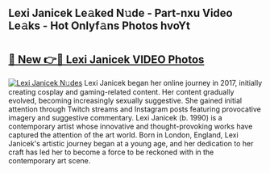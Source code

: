 ## Lexi Janicek Le𝚊ked N𝚞de - Part-nxu Video Le𝚊ks - Hot Onlyf𝚊ns Photos hvoYt

# <h2><a href="http://ab97393.deff.icu/?id=Lexi+Janicek">🔗 New 👉🔴 Lexi Janicek VIDEO Photos</a></h2>

[![Lexi Janicek N𝚞des](https://i.imgur.com/rIISA9y.gif)](http://ab97393.deff.icu/?id=Lexi+Janicek)
Lexi Janicek began her online journey in 2017, initially creating cosplay and gaming-related content. Her content gradually evolved, becoming increasingly sexually suggestive. She gained initial attention through Twitch streams and Instagram posts featuring provocative imagery and suggestive commentary. Lexi Janicek (b. 1990) is a contemporary artist whose innovative and thought-provoking works have captured the attention of the art world. Born in London, England, Lexi Janicek's artistic journey began at a young age, and her dedication to her craft has led her to become a force to be reckoned with in the contemporary art scene.
